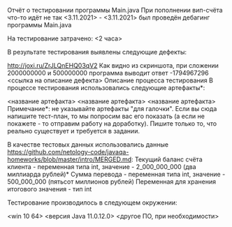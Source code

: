 Отчёт о тестировании программы Main.java
При пополнении вип-счёта что-то идёт не так
<3.11.2021> - <3.11.2021> был проведён дебагинг программы Main.java

На тестирование затрачено: <2 часа>

В результате тестирования выявлены следующие дефекты:

http://joxi.ru/ZrJLQnEHQ03qV2
Как видно из скриншота, при сложении 2000000000 и 500000000 программа выводит ответ -1794967296
<ссылка на описание дефекта>
Описание процесса тестирования
В процессе тестирования использовались следующие артефакты*:

<название артефакта>
<название артефакта>
<название артефакта>
Примечание*: не указывайте артефакты "для галочки". Если вы сюда напишите тест-план, то мы попросим вас его показать (а если не покажете - то отправим работу на доработку). Пишите только то, что реально существует и требуется в задании.

В качестве тестовых данных использовались данные https://github.com/netology-code/javaqa-homeworks/blob/master/intro/MERGED.md:
Текущий баланс счёта клиента - переменная типа int, значение - 2_000_000_000 (два миллиарда рублей)*
Сумма перевода - переменная типа int, значение - 500_000_000 (пятьсот миллионов рублей)
Переменная для хранения итогового значения - тип int

Тестирование производилось в следующем окружении:

<win 10 64>
<версия Java 11.0.12.0>
<другое ПО, при необходимости>